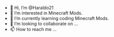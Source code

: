 - 👋 Hi, I’m @Haraldo21
- 👀 I’m interested in Minecraft Mods.
- 🌱 I’m currently learning coding Minecraft Mods.
- 💞️ I’m looking to collaborate on ...
- 📫 How to reach me ...

<!---
Haraldo21/Haraldo21 is a ✨ special ✨ repository because its `README.md` (this file) appears on your GitHub profile.
You can click the Preview link to take a look at your changes.
--->
